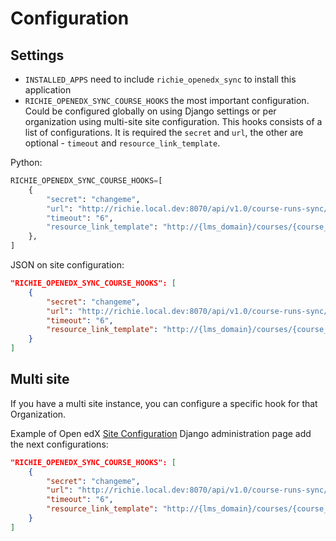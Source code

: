 # Configuration

## Settings

- `INSTALLED_APPS` need to include `richie_openedx_sync` to install this application
- `RICHIE_OPENEDX_SYNC_COURSE_HOOKS` the most important configuration. Could be configured globally on using Django settings or per organization using multi-site site configuration. This hooks consists of a list of configurations. It is required the `secret` and `url`, the other are optional - `timeout` and `resource_link_template`.

Python:
```python
RICHIE_OPENEDX_SYNC_COURSE_HOOKS=[
    {
        "secret": "changeme",
        "url": "http://richie.local.dev:8070/api/v1.0/course-runs-sync/",
        "timeout": "6",
        "resource_link_template": "http://{lms_domain}/courses/{course_id}/info",
    },
]
```

JSON on site configuration:
```json
"RICHIE_OPENEDX_SYNC_COURSE_HOOKS": [
    {
        "secret": "changeme",
        "url": "http://richie.local.dev:8070/api/v1.0/course-runs-sync/",
        "timeout": "6",
        "resource_link_template": "http://{lms_domain}/courses/{course_id}/info"
    }
]
```

## Multi site
If you have a multi site instance, you can configure a specific hook for that Organization.

Example of Open edX [Site Configuration](http://localhost:18000/admin/site_configuration/siteconfiguration/1/change/)
Django administration page add the next configurations:

```json
"RICHIE_OPENEDX_SYNC_COURSE_HOOKS": [
    {
        "secret": "changeme",
        "url": "http://richie.local.dev:8070/api/v1.0/course-runs-sync/",
        "timeout": "6",
        "resource_link_template": "http://{lms_domain}/courses/{course_id}/info"
    }
]
```